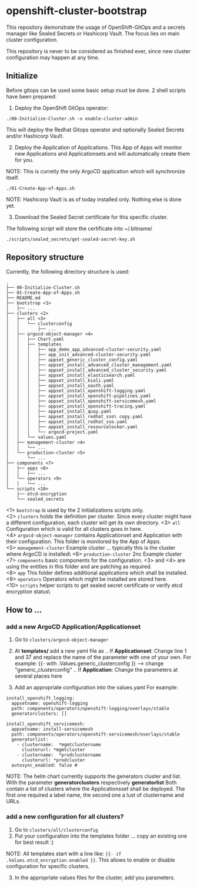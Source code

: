 # openshift-cluster-bootstrap

This repository demonstrate the usage of OpenShift-GitOps and a secrets manager like Sealed Secrets or Hashicorp Vault. 
The focus lies on main cluster configuration.

This repository is never to be considered as finished ever, since new cluster configuration may happen at any time. 

## Initialize

Before gitops can be used some basic setup must be done. 2 shell scripts have been prepared:

1. Deploy the OpenShift GitOps operator: 
```
./00-Initialize-Cluster.sh -o enable-cluster-admin
```

This will deploy the Redhat Gitops operator and optionally Sealed Secrets and/or Hashicorp Vault. 

2. Deploy the Application of Applications. This App of Apps will monitor new Applications and Applicationsets and will automatically create them for you. 

NOTE: This is curretly the only ArgoCD application which will synchronize itself. 

```
./01-Create-App-of-Apps.sh
```

NOTE: Hashicorp Vault is as of today installed only. Nothing else is done yet.

3. Download the Sealed Secret certificate for this specific cluster.

The following script will store the certificate into ~/.bitname/
```
./scripts/sealed_secrets/get-sealed-secret-key.sh
```

## Repository structure

Currently, the following directory structure is used: 

``` 
.
├── 00-Initialize-Cluster.sh
├── 01-Create-App-of-Apps.sh
├── README.md
├── bootstrap <1>
│   ├── ...
├── clusters <2>
│   ├── all <3>
│   │   └── clusterconfig
│   │       ├── ...
│   ├── argocd-object-manager <4>
│   │   ├── Chart.yaml
│   │   ├── templates
│   │   │   ├── app_demo_app_advanced-cluster-security.yaml
│   │   │   ├── app_init_advanced-cluster-security.yaml
│   │   │   ├── appset_generic_cluster_config.yaml
│   │   │   ├── appset_install_advanced_cluster_management.yaml
│   │   │   ├── appset_install_advanced_cluster_security.yaml
│   │   │   ├── appset_install_elasticsearch.yaml
│   │   │   ├── appset_install_kiali.yaml
│   │   │   ├── appset_install_oauth.yaml
│   │   │   ├── appset_install_openshift-logging.yaml
│   │   │   ├── appset_install_openshift-pipelines.yaml
│   │   │   ├── appset_install_openshift-servicemesh.yaml
│   │   │   ├── appset_install_openshift-tracing.yaml
│   │   │   ├── appset_install_quay.yaml
│   │   │   ├── appset_install_redhat_sso\ copy.yaml
│   │   │   ├── appset_install_redhat_sso.yaml
│   │   │   ├── appset_install_resourcelocker.yaml
│   │   │   └── argocd-project.yaml
│   │   └── values.yaml
│   ├── management-cluster <4>
│   │   └── ...
│   └── production-cluster <5>
│       └── ...
├── components <7>
│   ├── apps <8>
│   │   ├── ...
│   └── operators <9>
│   │   └── ...
└── scripts <10>
    ├── etcd-encryption
    └── sealed_secrets
```

<1> ```bootstrap``` is used by the 2 initializations scripts only.\
<2> ```clusters``` holds the definition per cluster. Since every cluster might have a different configuration, each cluster will get its own directory.
<3> ```all``` Configuration which is valid for all clusters goes in here. \
<4> ```argocd-object-manager``` contains Applicationset and Application with their configuration. This folder is monitored by the App of Apps. \
<5> ```management-cluster``` Example cluster ... typically this is the cluster where ArgoCD is installed\ 
<6> ```production-cluster``` 2nc Example cluster \
<7> ```components``` basic components for the configuration. <3> and <4> are using the entities in this folder and are patching as required.  \
<8> ```app``` This folder defines additional applications which shall be installed. \
<9> ```operators``` Operators which might be installed are stored here. \
<10> ```scripts``` helper scripts to get sealed secret certificate or verify etcd encryption status\

## How to ... 

### add a new ArgoCD Application/Applicationset

1. Go to ```clusters/argocd-object-manager``` 
2. At **templates/** add a new yaml file as
.. If **Applicationset**:
   Change line 1 and 37 and replace the name of the parameter with one of your own. For example: {{- with .Values.generic_clusterconfig }} --> change "generic_clusterconfig"
.. If **Application**: 
   Change the parameters at several places here

3. Add an appropriate configuration into the values.yaml  For example:

```
install_openshift_logging:
  appsetname: openshift-logging
  path: components/operators/openshift-logging/overlays/stable
  generatorclusters: []

install_openshift_servicemesh:
  appsetname: install-servicemesh
  path: components/operators/openshift-servicemesh/overlays/stable
  generatorlist:
    - clustername:  *mgmtclustername
      clusterurl: *mgmtcluster
    - clustername:  *prodclustername
      clusterurl: *prodcluster
  autosync_enabled: false # 
```

NOTE: The helm chart currently supports the generators cluster and list. With the parameter **generatorclusters** respectively **generatorlist**
Both contain a list of clusters where the Applicationsset shall be deployed. The first one required a label name, the second one a lust of clustername and URLs.

### add a new configuration for all clusters? 

1. Go to ```clusters/all/clusterconfig``` 
2. Put your configuration into the templates folder ... copy an existing one for best result :)

NOTE: All templates start with a line like: ```{{- if .Values.etcd_encryption.enabled }}```. This allows to enable or disable configuration for specific clusters. 

3. In the appropriate values files for the cluster, add you parameters. 


